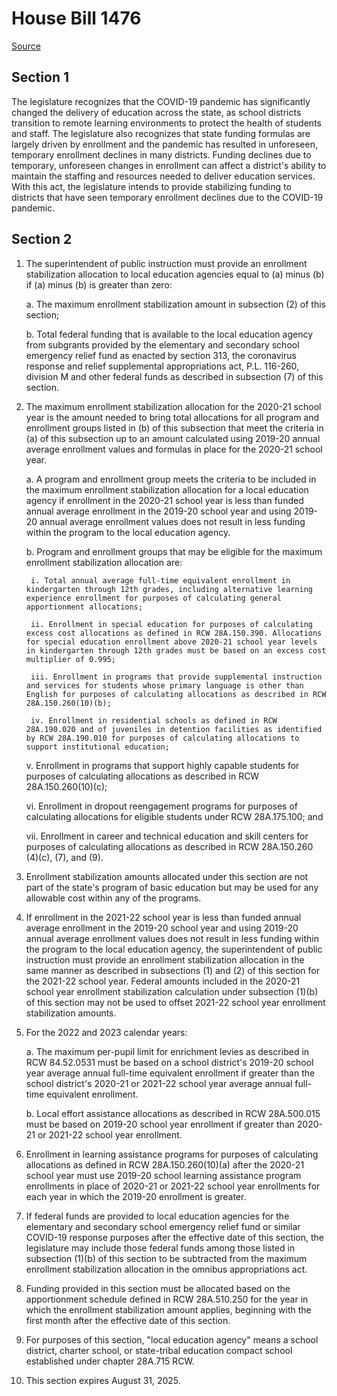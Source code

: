 # House Bill 1476

[Source](http://lawfilesext.leg.wa.gov/biennium/2021-22/Xml/Bills/House%20Bills/1476.xml)
## Section 1
The legislature recognizes that the COVID-19 pandemic has significantly changed the delivery of education across the state, as school districts transition to remote learning environments to protect the health of students and staff. The legislature also recognizes that state funding formulas are largely driven by enrollment and the pandemic has resulted in unforeseen, temporary enrollment declines in many districts. Funding declines due to temporary, unforeseen changes in enrollment can affect a district's ability to maintain the staffing and resources needed to deliver education services. With this act, the legislature intends to provide stabilizing funding to districts that have seen temporary enrollment declines due to the COVID-19 pandemic.


## Section 2
1. The superintendent of public instruction must provide an enrollment stabilization allocation to local education agencies equal to (a) minus (b) if (a) minus (b) is greater than zero:

    a. The maximum enrollment stabilization amount in subsection (2) of this section;

    b. Total federal funding that is available to the local education agency from subgrants provided by the elementary and secondary school emergency relief fund as enacted by section 313, the coronavirus response and relief supplemental appropriations act, P.L. 116-260, division M and other federal funds as described in subsection (7) of this section.

2. The maximum enrollment stabilization allocation for the 2020-21 school year is the amount needed to bring total allocations for all program and enrollment groups listed in (b) of this subsection that meet the criteria in (a) of this subsection up to an amount calculated using 2019-20 annual average enrollment values and formulas in place for the 2020-21 school year.

    a. A program and enrollment group meets the criteria to be included in the maximum enrollment stabilization allocation for a local education agency if enrollment in the 2020-21 school year is less than funded annual average enrollment in the 2019-20 school year and using 2019-20 annual average enrollment values does not result in less funding within the program to the local education agency.

    b. Program and enrollment groups that may be eligible for the maximum enrollment stabilization allocation are:

        i. Total annual average full-time equivalent enrollment in kindergarten through 12th grades, including alternative learning experience enrollment for purposes of calculating general apportionment allocations;

        ii. Enrollment in special education for purposes of calculating excess cost allocations as defined in RCW 28A.150.390. Allocations for special education enrollment above 2020-21 school year levels in kindergarten through 12th grades must be based on an excess cost multiplier of 0.995;

        iii. Enrollment in programs that provide supplemental instruction and services for students whose primary language is other than English for purposes of calculating allocations as described in RCW 28A.150.260(10)(b);

        iv. Enrollment in residential schools as defined in RCW 28A.190.020 and of juveniles in detention facilities as identified by RCW 28A.190.010 for purposes of calculating allocations to support institutional education;

    v. Enrollment in programs that support highly capable students for purposes of calculating allocations as described in RCW 28A.150.260(10)(c);

    vi. Enrollment in dropout reengagement programs for purposes of calculating allocations for eligible students under RCW 28A.175.100; and

    vii. Enrollment in career and technical education and skill centers for purposes of calculating allocations as described in RCW 28A.150.260 (4)(c), (7), and (9).

3. Enrollment stabilization amounts allocated under this section are not part of the state's program of basic education but may be used for any allowable cost within any of the programs.

4. If enrollment in the 2021-22 school year is less than funded annual average enrollment in the 2019-20 school year and using 2019-20 annual average enrollment values does not result in less funding within the program to the local education agency, the superintendent of public instruction must provide an enrollment stabilization allocation in the same manner as described in subsections (1) and (2) of this section for the 2021-22 school year. Federal amounts included in the 2020-21 school year enrollment stabilization calculation under subsection (1)(b) of this section may not be used to offset 2021-22 school year enrollment stabilization amounts.

5. For the 2022 and 2023 calendar years:

    a. The maximum per-pupil limit for enrichment levies as described in RCW 84.52.0531 must be based on a school district's 2019-20 school year average annual full-time equivalent enrollment if greater than the school district's 2020-21 or 2021-22 school year average annual full-time equivalent enrollment.

    b. Local effort assistance allocations as described in RCW 28A.500.015 must be based on 2019-20 school year enrollment if greater than 2020-21 or 2021-22 school year enrollment.

6. Enrollment in learning assistance programs for purposes of calculating allocations as defined in RCW 28A.150.260(10)(a) after the 2020-21 school year must use 2019-20 school learning assistance program enrollments in place of 2020-21 or 2021-22 school year enrollments for each year in which the 2019-20 enrollment is greater.

7. If federal funds are provided to local education agencies for the elementary and secondary school emergency relief fund or similar COVID-19 response purposes after the effective date of this section, the legislature may include those federal funds among those listed in subsection (1)(b) of this section to be subtracted from the maximum enrollment stabilization allocation in the omnibus appropriations act.

8. Funding provided in this section must be allocated based on the apportionment schedule defined in RCW 28A.510.250 for the year in which the enrollment stabilization amount applies, beginning with the first month after the effective date of this section.

9. For purposes of this section, "local education agency" means a school district, charter school, or state-tribal education compact school established under chapter 28A.715 RCW.

10. This section expires August 31, 2025.


